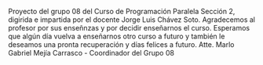 Proyecto del grupo 08 del Curso de Programación Paralela Sección 2, digirida e impartida por el docente Jorge Luis Chávez Soto. Agradecemos al profesor por sus enseñnzas y por decidir enseñarnos el curso. Esperamos que algún día vuelva a enseñarnos otro curso a futuro y también le deseamos una pronta recuperación y días felices a futuro.
Atte.
Marlo Gabriel Mejía Carrasco - Coordinador del Grupo 08
